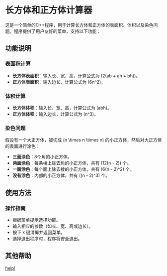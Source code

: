 # 长方体和正方体计算器

这是一个简单的C++程序，用于计算长方体和正方体的表面积、体积以及染色问题。程序提供了用户友好的菜单，支持以下功能：

## 功能说明

### 表面积计算
- **长方体表面积**：输入长、宽、高，计算公式为 \(2(ab + ah + bh)\)。
- **正方体表面积**：输入边长，计算公式为 \(6n^2\)。

### 体积计算
- **长方体体积**：输入长、宽、高，计算公式为 \(abh\)。
- **正方体体积**：输入边长，计算公式为 \(n^3\)。

### 染色问题
假设有一个大正方体，被切成 \(n \times n \times n\) 的小正方体，然后对大正方体的表面进行涂色：
- **三面涂色**：8个角的小正方体。
- **两面涂色**：每条棱上除去角的小正方体，共有 \(12(n - 2)\) 个。
- **一面涂色**：每个面上除去棱的小正方体，共有 \(6(n - 2)^2\) 个。
- **没有涂色**：内部的小正方体，共有 \((n - 2)^3\) 个。

## 使用方法

### 操作指南
- 根据菜单提示选择功能。
- 输入相应的参数（如长、宽、高或边长）。
- 按下 `X` 键清屏并返回菜单。
- 选择退出程序时，程序将安全退出。

## 其他帮助
[help!](https://ted-lijunyu.top/help/cuboids-and-cubes.html)
